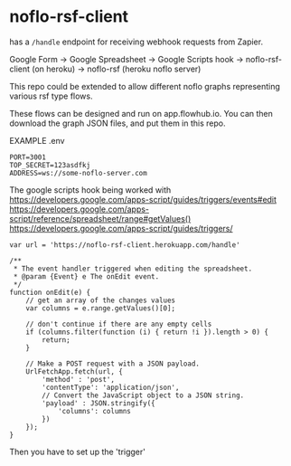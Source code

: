 # noflo-rsf-client

has a `/handle` endpoint for receiving webhook requests from Zapier. 

Google Form -> Google Spreadsheet -> Google Scripts hook -> noflo-rsf-client (on heroku) -> noflo-rsf (heroku noflo server)

This repo could be extended to allow different noflo graphs representing various rsf type flows. 

These flows can be designed and run on app.flowhub.io. You can then download the graph JSON files, and put them in this repo.

EXAMPLE .env
```
PORT=3001
TOP_SECRET=123asdfkj
ADDRESS=ws://some-noflo-server.com
```


The google scripts hook being worked with
https://developers.google.com/apps-script/guides/triggers/events#edit
https://developers.google.com/apps-script/reference/spreadsheet/range#getValues()
https://developers.google.com/apps-script/guides/triggers/

```
var url = 'https://noflo-rsf-client.herokuapp.com/handle'

/**
 * The event handler triggered when editing the spreadsheet.
 * @param {Event} e The onEdit event.
 */
function onEdit(e) {
    // get an array of the changes values
    var columns = e.range.getValues()[0];
  
    // don't continue if there are any empty cells
    if (columns.filter(function (i) { return !i }).length > 0) {
        return;
    }

    // Make a POST request with a JSON payload.
    UrlFetchApp.fetch(url, {
        'method' : 'post',
        'contentType': 'application/json',
        // Convert the JavaScript object to a JSON string.
        'payload' : JSON.stringify({
            'columns': columns
        })
    });
}
```

Then you have to set up the 'trigger'
